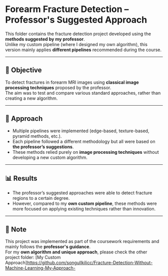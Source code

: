 # Forearm Fracture Detection – Professor's Suggested Approach

This folder contains the fracture detection project developed using the **methods suggested by my professor**.  
Unlike my custom pipeline (where I designed my own algorithm), this version mainly applies **different pipelines** recommended during the course.

---

## 🎯 Objective
To detect fractures in forearm MRI images using **classical image processing techniques** proposed by the professor.  
The aim was to test and compare various standard approaches, rather than creating a new algorithm.

---

## 🧪 Approach
- Multiple pipelines were implemented (edge-based, texture-based, pyramid methods, etc.).  
- Each pipeline followed a different methodology but all were based on **the professor’s suggestions**.  
- These methods relied purely on **image processing techniques** without developing a new custom algorithm.

---

## 📊 Results
- The professor’s suggested approaches were able to detect fracture regions to a certain degree.  
- However, compared to my **own custom pipeline**, these methods were more focused on applying existing techniques rather than innovation.

---

## 📌 Note
This project was implemented as part of the coursework requirements and mainly follows the **professor's guidance**.  
For my **own algorithm and unique approach**, please check the other project folder: [My Custom Approach]https://github.com/songullkilicc/Fracture-Detection-Without-Machine-Learning-My-Approach-
